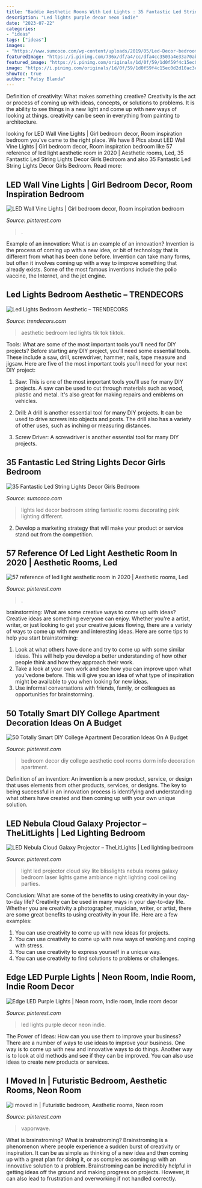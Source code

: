 ```yaml
---
title: "Baddie Aesthetic Rooms With Led Lights : 35 Fantastic Led String Lights Decor Girls Bedroom"
description: "Led lights purple decor neon indie"
date: "2023-07-22"
categories:
- "ideas"
tags: ["ideas"]
images:
- "https://www.sumcoco.com/wp-content/uploads/2019/05/Led-Decor-bedroom7.jpg"
featuredImage: "https://i.pinimg.com/736x/df/a4/cc/dfa4cc3503a4e33a70ab286dd52739c1.jpg"
featured_image: "https://i.pinimg.com/originals/1d/0f/59/1d0f59f4c15ec0d2d10ac3ee8b78b3c9.png"
image: "https://i.pinimg.com/originals/1d/0f/59/1d0f59f4c15ec0d2d10ac3ee8b78b3c9.png"
ShowToc: true
author: "Patsy Blanda"
---
```



Definition of creativity: What makes something creative?
Creativity is the act or process of coming up with ideas, concepts, or solutions to problems. It is the ability to see things in a new light and come up with new ways of looking at things. creativity can be seen in everything from painting to architecture.

	

		
looking for LED Wall Vine Lights | Girl bedroom decor, Room inspiration bedroom you've came to the right place. We have 8 Pics about LED Wall Vine Lights | Girl bedroom decor, Room inspiration bedroom like 57 reference of led light aesthetic room in 2020 | Aesthetic rooms, Led, 35 Fantastic Led String Lights Decor Girls Bedroom and also 35 Fantastic Led String Lights Decor Girls Bedroom. Read more:
		
    
## LED Wall Vine Lights | Girl Bedroom Decor, Room Inspiration Bedroom

<img loading=lazy src="https://i.pinimg.com/736x/df/a4/cc/dfa4cc3503a4e33a70ab286dd52739c1.jpg" onerror="this.onerror=null;this.src='https://tse4.mm.bing.net/th?id=OIP.uBiE_8bPu-Yl3L0qCc-SogHaNJ&amp;pid=15.1';" alt="LED Wall Vine Lights | Girl bedroom decor, Room inspiration bedroom">

_Source: pinterest.com_

>. 

	

Example of an innovation: What is an example of an innovation?
Invention is the process of coming up with a new idea, or bit of technology that is different from what has been done before. Invention can take many forms, but often it involves coming up with a way to improve something that already exists. Some of the most famous inventions include the polio vaccine, the Internet, and the jet engine.

    
## Led Lights Bedroom Aesthetic – TRENDECORS

<img loading=lazy src="https://i.pinimg.com/originals/47/ae/33/47ae331933d3b0c049695dd0a9851fe8.png" onerror="this.onerror=null;this.src='https://tse4.mm.bing.net/th?id=OIP.Paru7NXplMBSyKCL9Z2sWQHaLg&amp;pid=15.1';" alt="Led Lights Bedroom Aesthetic – TRENDECORS">

_Source: trendecors.com_

>aesthetic bedroom led lights tik tok tiktok. 

	

Tools: What are some of the most important tools you'll need for DIY projects?
Before starting any DIY project, you'll need some essential tools. These include a saw, drill, screwdriver, hammer, nails, tape measure and jigsaw. Here are five of the most important tools you'll need for your next DIY project: 
1) Saw: This is one of the most important tools you'll use for many DIY projects. A saw can be used to cut through materials such as wood, plastic and metal. It's also great for making repairs and emblems on vehicles. 

2) Drill: A drill is another essential tool for many DIY projects. It can be used to drive screws into objects and posts. The drill also has a variety of other uses, such as inching or measuring distances. 

3) Screw Driver: A screwdriver is another essential tool for many DIY projects.

    
## 35 Fantastic Led String Lights Decor Girls Bedroom

<img loading=lazy src="https://www.sumcoco.com/wp-content/uploads/2019/05/Led-Decor-bedroom7.jpg" onerror="this.onerror=null;this.src='https://tse4.mm.bing.net/th?id=OIP.Ny_OYNsOdsTIV4E1ExLqEQHaJ4&amp;pid=15.1';" alt="35 Fantastic Led String Lights Decor Girls Bedroom">

_Source: sumcoco.com_

>lights led decor bedroom string fantastic rooms decorating pink lighting different. 

	

2. Develop a marketing strategy that will make your product or service stand out from the competition.

    
## 57 Reference Of Led Light Aesthetic Room In 2020 | Aesthetic Rooms, Led

<img loading=lazy src="https://i.pinimg.com/736x/e9/f3/fc/e9f3fc70620cfc2eb73a0e328db1de96.jpg" onerror="this.onerror=null;this.src='https://tse3.mm.bing.net/th?id=OIP.muqzwZrnYkxWWw3TnoeROAHaHa&amp;pid=15.1';" alt="57 reference of led light aesthetic room in 2020 | Aesthetic rooms, Led">

_Source: pinterest.com_

>. 

	

brainstorming: What are some creative ways to come up with ideas?
Creative ideas are something everyone can enjoy. Whether you're a artist, writer, or just looking to get your creative juices flowing, there are a variety of ways to come up with new and interesting ideas. Here are some tips to help you start brainstorming: 
1. Look at what others have done and try to come up with some similar ideas. This will help you develop a better understanding of how other people think and how they approach their work. 
2. Take a look at your own work and see how you can improve upon what you'vedone before. This will give you an idea of what type of inspiration might be available to you when looking for new ideas. 
3. Use informal conversations with friends, family, or colleagues as opportunities for brainstorming.

    
## 50 Totally Smart DIY College Apartment Decoration Ideas On A Budget

<img loading=lazy src="https://i.pinimg.com/originals/bc/4c/77/bc4c77080b833f9292d12dce79732759.jpg" onerror="this.onerror=null;this.src='https://tse2.mm.bing.net/th?id=OIP.2aURWpDsu5XHsLqLtmBpewHaJ4&amp;pid=15.1';" alt="50 Totally Smart DIY College Apartment Decoration Ideas On A Budget">

_Source: pinterest.com_

>bedroom decor diy college aesthetic cool rooms dorm info decoration apartment. 

	

Definition of an invention:
An invention is a new product, service, or design that uses elements from other products, services, or designs. The key to being successful in an innovation process is identifying and understanding what others have created and then coming up with your own unique solution.

    
## LED Nebula Cloud Galaxy Projector – TheLitLights | Led Lighting Bedroom

<img loading=lazy src="https://i.pinimg.com/originals/8c/99/97/8c99972fa3c92cebe8c70ec52012a6de.jpg" onerror="this.onerror=null;this.src='https://tse2.mm.bing.net/th?id=OIP.DUA1ULO9-g3YnhtSPy_H_gHaLH&amp;pid=15.1';" alt="LED Nebula Cloud Galaxy Projector – TheLitLights | Led lighting bedroom">

_Source: pinterest.com_

>light led projector cloud sky lite blisslights nebula rooms galaxy bedroom laser lights game ambiance night lighting cool ceiling parties. 

	

Conclusion: What are some of the benefits to using creativity in your day-to-day life?
Creativity can be used in many ways in your day-to-day life. Whether you are creativity a photographer, musician, writer, or artist, there are some great benefits to using creativity in your life. Here are a few examples:
1. You can use creativity to come up with new ideas for projects.
2. You can use creativity to come up with new ways of working and coping with stress.
3. You can use creativity to express yourself in a unique way.
4. You can use creativity to find solutions to problems or challenges.

    
## Edge LED Purple Lights | Neon Room, Indie Room, Indie Room Decor

<img loading=lazy src="https://i.pinimg.com/736x/1e/fa/17/1efa17e447feb0e93ad0cee5544162b2.jpg" onerror="this.onerror=null;this.src='https://tse4.mm.bing.net/th?id=OIP.4IPxDJ9RRle0mjMhTlJuhQHaJ3&amp;pid=15.1';" alt="Edge LED Purple Lights | Neon room, Indie room, Indie room decor">

_Source: pinterest.com_

>led lights purple decor neon indie. 

	

The Power of Ideas: How can you use them to improve your business?
There are a number of ways to use ideas to improve your business. One way is to come up with new and innovative ways to do things. Another way is to look at old methods and see if they can be improved. You can also use ideas to create new products or services.

    
## I Moved In | Futuristic Bedroom, Aesthetic Rooms, Neon Room

<img loading=lazy src="https://i.pinimg.com/originals/1d/0f/59/1d0f59f4c15ec0d2d10ac3ee8b78b3c9.png" onerror="this.onerror=null;this.src='https://tse4.mm.bing.net/th?id=OIP.Hu4ivCjQetbhWhlqmVsCbAHaFL&amp;pid=15.1';" alt="i moved in | Futuristic bedroom, Aesthetic rooms, Neon room">

_Source: pinterest.com_

>vaporwave. 

	

What is brainstroming?
What is brainstroming? Brainstroming is a phenomenon where people experience a sudden burst of creativity or inspiration. It can be as simple as thinking of a new idea and then coming up with a great plan for doing it, or as complex as coming up with an innovative solution to a problem. Brainstroming can be incredibly helpful in getting ideas off the ground and making progress on projects. However, it can also lead to frustration and overworking if not handled correctly.

